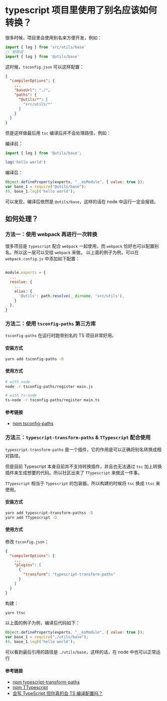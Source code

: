# typescript 项目里使用了别名应该如何转换？

很多时候，项目里会使用别名来方便开发，例如：

```js
import { log } from 'src/utils/base'
// 替换成
import { log } from '@utils/base'
```

这时候，`tsconfig.json` 可以这样配置：

```json
{
  "compilerOptions": {
    ...
    "baseUrl": "./",
    "paths": {
      "@utils/*": [
        "src/utils/*"
      ]
    }
  }
}
```

但是这样做最后用 `tsc` 编译后并不会处理路径，例如：

编译前：

```ts
import { log } from '@utils/base';

log('hello world')
```

编译后：

```js
Object.defineProperty(exports, "__esModule", { value: true });
var base_1 = require("@utils/base");
(0, base_1.log)('hello world');
```

可以发现，编译后依然是 `@utils/base`，这样的话在 node 中运行一定会报错。

## 如何处理？

### 方法一：使用 webpack 再进行一次转换

很多项目是 `typescript` 配合 `webpack` 一起使用，而 `webpack` 恰好也可以配置别名，所以这一层可以交给 `webpack` 来做。 以上面的例子为例，可以在 `webpack.config.js` 中添加如下配置：

```js

module.exports = {
  ...
  resolve: {
    ...
    alias: {
      '@utils': path.resolve(__dirname, 'src/utils'),
    }
  },
}
```

### 方法二：使用 `tsconfig-paths` 第三方库

`tsconfig-paths` 在运行时跑带别名的 TS 项目非常好用。

#### 安装方式

```bash
yarn add tsconfig-paths -D
```

#### 使用方式

```bash
# with node
node -r tsconfig-paths/register main.js

# with ts-node
ts-node -r tsconfig-paths/register main.ts
```

#### 参考链接

- [npm tsconfig-paths](https://www.npmjs.com/package/tsconfig-paths)

### 方法三：`typescript-transform-paths` & `TTypescript` 配合使用

`typescript-transform-paths` 是一个插件，它的作用是可以正确将别名转换成相对路径。

但是目前 Typescript 本身目前并不支持转换插件，并且也无法通过 `tsc` 加上转换插件来生成想要的代码。所以社区出来了 `TTypescript` 来做这一件事。

`TTypescript` 相当于 `Typescript` 的包装器，所以构建的时候将 `tsc` 换成 `ttsc` 来使用。

#### 安装方式

```bash
yarn add typescript-transform-pathss -D
yarn add TTypescript -D
```

#### 使用方式

修改 `tsconfig.json`：

```json
{
  "compilerOptions": {
    ...
    "plugins": [
      {
        "transform": "typescript-transform-paths"
      }
    ]
  }
}
```

构建：

```bash
yarn ttsc
```

以上面的例子为例，编译后代码如下：

```js
Object.defineProperty(exports, "__esModule", { value: true });
var base_1 = require("./utils/base");
(0, base_1.log)('hello world');
```

可以看到最后引用的路径是 `./utils/base`，这样的话，在 node 中也可以正常运行

#### 参考链接

- [npm typescript-transform-paths](https://www.npmjs.com/package/typescript-transform-paths)
- [npm TTypescript](https://www.npmjs.com/package/ttypescript)
- [会写 TypeScript 但你真的会 TS 编译配置吗？](https://juejin.cn/post/7039583726375796749#heading-16)